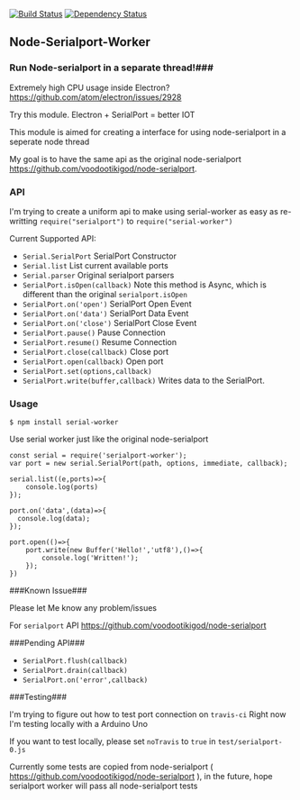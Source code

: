 [![Build Status](https://travis-ci.org/weiway/node-serialport-worker.svg?branch=master)](https://travis-ci.org/weiway/node-serialport-worker)
[![Dependency Status](https://david-dm.org/weiway/node-serialport-worker.svg)](https://david-dm.org/weiway/node-serialport-worker)

## Node-Serialport-Worker ##

### Run Node-serialport in a separate thread!###

Extremely high CPU usage inside Electron? https://github.com/atom/electron/issues/2928

Try this module. Electron + SerialPort = better IOT

This module is aimed for creating a interface for using node-serialport in a seperate node thread

My goal is to have the same api as the original node-serialport https://github.com/voodootikigod/node-serialport.


### API ###
I'm trying to create a uniform api to make using serial-worker as easy as re-writting          ```require("serialport")``` to  ```require("serial-worker")```

Current Supported API:

-  ```Serial.SerialPort``` SerialPort Constructor
-  ```Serial.list``` List current available ports
-  ```Serial.parser``` Original serialport parsers
-  ```SerialPort.isOpen(callback)``` Note this method is Async, which is different than the original ```serialport.isOpen```
-  ```SerialPort.on('open')``` SerialPort Open Event
-  ```SerialPort.on('data')``` SerialPort Data Event
-  ```SerialPort.on('close')``` SerialPort Close Event
- ```SerialPort.pause()``` Pause Connection
- ```SerialPort.resume()``` Resume Connection
-  ```SerialPort.close(callback)``` Close port
-  ```SerialPort.open(callback)``` Open port
-  ```SerialPort.set(options,callback)```
-  ```SerialPort.write(buffer,callback)``` Writes data to the SerialPort.




### Usage ###
```
$ npm install serial-worker
```

Use serial worker just like the original node-serialport

```
const serial = require('serialport-worker');
var port = new serial.SerialPort(path, options, immediate, callback);

serial.list((e,ports)=>{
    console.log(ports)
});

port.on('data',(data)=>{
  console.log(data);
});

port.open(()=>{
    port.write(new Buffer('Hello!','utf8'),()=>{
        console.log('Written!');
    });
})
```

###Known Issue###

Please let Me know any problem/issues


For ```serialport``` API https://github.com/voodootikigod/node-serialport

###Pending API###

- ```SerialPort.flush(callback)```
- ```SerialPort.drain(callback)```
- ```SerialPort.on('error',callback)```

###Testing###

I'm trying to figure out how to test port connection on ```travis-ci```
Right now I'm testing locally with a Arduino Uno

If you want to test locally, please set ```noTravis``` to ```true``` in ```test/serialport-0.js```






Currently some tests are copied from node-serialport ( https://github.com/voodootikigod/node-serialport ), in the future, hope serialport worker will pass all node-serialport tests
